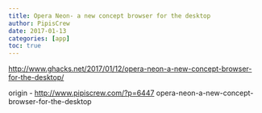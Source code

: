 ```yaml
---
title: Opera Neon- a new concept browser for the desktop
author: PipisCrew
date: 2017-01-13
categories: [app]
toc: true
---
```


http://www.ghacks.net/2017/01/12/opera-neon-a-new-concept-browser-for-the-desktop/

origin - http://www.pipiscrew.com/?p=6447 opera-neon-a-new-concept-browser-for-the-desktop